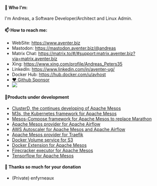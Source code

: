 #### 🤷 Who I'm:

I'm Andreas, a Software Developer/Architect and Linux Admin.

#### 📫 How to reach me:

  - WebSite: https://www.aventer.biz
  - Mastodon: https://mastodon.aventer.biz/@andreas    
  - Matrix Chat: https://matrix.to/#/#support:matrix.aventer.biz?via=matrix.aventer.biz
  - Xing: https://www.xing.com/profile/Andreas_Peters35
  - LinkedIn: https://www.linkedin.com/in/aventer-ug/
  - Docker Hub: https://hub.docker.com/u/avhost
  - [:heart: Github Sponsor](https://github.com/sponsors/AVENTER-UG)
  - [![](https://www.paypalobjects.com/en_US/i/btn/btn_donateCC_LG.gif)](https://www.paypal.com/donate/?hosted_button_id=H553XE4QJ9GJ8)

#### 🔭Products under development 

- [ClusterD, the continues developing of Apache Mesos](https://github.com/m3scluster/clusterd)
- [M3s, the Kubernetes framework for Apache Mesos](https://github.com/m3scluster/m3s/)
- [Mesos-Compose framework for Apache Mesos to replace Marathon](https://github.com/m3scluster/compose/)
- [Apache Mesos provider for Apache Airflow](https://github.com/m3scluster/airflow-provider-mesos)
- [AWS Autoscaler for Apache Mesos and Apache Airflow](https://github.com/m3scluster/mesos-airflow-autoscaler-aws)
- [Apache Mesos provider for Traefik](https://github.com/m3scluster/traefik-mesos)
- [Docker Volume service for S3](https://github.com/AVENTER-UG/docker-volume-s3)
- [Docker Extension for Apache Mesos](https://github.com/AVENTER-UG/docker-mesos-extension)
- [Firecracker executor for Apache Mesos](https://github.com/AVENTER-UG/mesos-firecracker-executor)
- [Tensorflow for Apache Mesos](https://github.com/AVENTER-UG/tensorflow-mesos/)


<!--
**andreaspeters/andreaspeters** is a ✨ _special_ ✨ repository because its `README.md` (this file) appears on your GitHub profile.

Here are some ideas to get you started:

- 🔭 I’m currently working on ...
- 🌱 I’m currently learning ...
- 👯 I’m looking to collaborate on ...
- 🤔 I’m looking for help with ...
- 💬 Ask me about ...
- 📫 How to reach me: ...
- 😄 Pronouns: ...
- ⚡ Fun fact: ...
-->

#### 🙏 Thanks so much for your donation

- (Private) enfyrneaux

